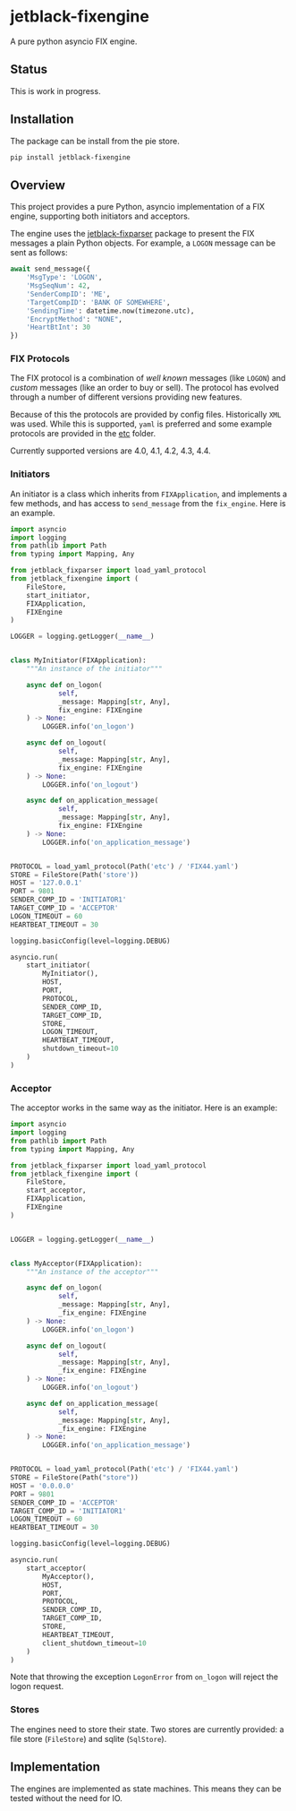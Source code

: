 # jetblack-fixengine

A pure python asyncio FIX engine.

## Status

This is work in progress.

## Installation

The package can be install from the pie store.

```bash
pip install jetblack-fixengine
```

## Overview

This project provides a pure Python, asyncio implementation of
a FIX engine, supporting both initiators and acceptors.

The engine uses the [jetblack-fixparser](https://github.com/rob-blackbourn/jetblack-fixparser)
package to present the FIX messages a plain Python objects. For example, a `LOGON` message
can be sent as follows:

```python
await send_message({
    'MsgType': 'LOGON',
    'MsgSeqNum': 42,
    'SenderCompID': 'ME',
    'TargetCompID': 'BANK OF SOMEWHERE',
    'SendingTime': datetime.now(timezone.utc),
    'EncryptMethod': "NONE",
    'HeartBtInt': 30
})
```

### FIX Protocols

The FIX protocol is a combination of *well known* messages (like `LOGON`)
and *custom* messages (like an order to buy or sell). The protocol
has evolved through a number of different versions providing new features.

Because of this the protocols are provided by config files. Historically
`XML` was used. While this is supported, `yaml` is preferred and some
example protocols are provided in the
[etc](https://github.com/rob-blackbourn/jetblack-fixengine/tree/master/etc)
folder.

Currently supported versions are 4.0, 4.1, 4.2, 4.3, 4.4.

### Initiators

An initiator is a class which inherits from `FIXApplication`, and implements a
few methods, and has access to `send_message` from the `fix_engine`. Here is an example.

```python
import asyncio
import logging
from pathlib import Path
from typing import Mapping, Any

from jetblack_fixparser import load_yaml_protocol
from jetblack_fixengine import (
    FileStore,
    start_initiator,
    FIXApplication,
    FIXEngine
)

LOGGER = logging.getLogger(__name__)


class MyInitiator(FIXApplication):
    """An instance of the initiator"""

    async def on_logon(
            self,
            _message: Mapping[str, Any],
            fix_engine: FIXEngine
    ) -> None:
        LOGGER.info('on_logon')

    async def on_logout(
            self,
            _message: Mapping[str, Any],
            fix_engine: FIXEngine
    ) -> None:
        LOGGER.info('on_logout')

    async def on_application_message(
            self,
            _message: Mapping[str, Any],
            fix_engine: FIXEngine
    ) -> None:
        LOGGER.info('on_application_message')


PROTOCOL = load_yaml_protocol(Path('etc') / 'FIX44.yaml')
STORE = FileStore(Path('store'))
HOST = '127.0.0.1'
PORT = 9801
SENDER_COMP_ID = 'INITIATOR1'
TARGET_COMP_ID = 'ACCEPTOR'
LOGON_TIMEOUT = 60
HEARTBEAT_TIMEOUT = 30

logging.basicConfig(level=logging.DEBUG)

asyncio.run(
    start_initiator(
        MyInitiator(),
        HOST,
        PORT,
        PROTOCOL,
        SENDER_COMP_ID,
        TARGET_COMP_ID,
        STORE,
        LOGON_TIMEOUT,
        HEARTBEAT_TIMEOUT,
        shutdown_timeout=10
    )
)
```

### Acceptor

The acceptor works in the same way as the initiator. Here is an example:

```python
import asyncio
import logging
from pathlib import Path
from typing import Mapping, Any

from jetblack_fixparser import load_yaml_protocol
from jetblack_fixengine import (
    FileStore,
    start_acceptor,
    FIXApplication,
    FIXEngine
)


LOGGER = logging.getLogger(__name__)


class MyAcceptor(FIXApplication):
    """An instance of the acceptor"""

    async def on_logon(
            self,
            _message: Mapping[str, Any],
            _fix_engine: FIXEngine
    ) -> None:
        LOGGER.info('on_logon')

    async def on_logout(
            self,
            _message: Mapping[str, Any],
            _fix_engine: FIXEngine
    ) -> None:
        LOGGER.info('on_logout')

    async def on_application_message(
            self,
            _message: Mapping[str, Any],
            _fix_engine: FIXEngine
    ) -> None:
        LOGGER.info('on_application_message')


PROTOCOL = load_yaml_protocol(Path('etc') / 'FIX44.yaml')
STORE = FileStore(Path("store"))
HOST = '0.0.0.0'
PORT = 9801
SENDER_COMP_ID = 'ACCEPTOR'
TARGET_COMP_ID = 'INITIATOR1'
LOGON_TIMEOUT = 60
HEARTBEAT_TIMEOUT = 30

logging.basicConfig(level=logging.DEBUG)

asyncio.run(
    start_acceptor(
        MyAcceptor(),
        HOST,
        PORT,
        PROTOCOL,
        SENDER_COMP_ID,
        TARGET_COMP_ID,
        STORE,
        HEARTBEAT_TIMEOUT,
        client_shutdown_timeout=10
    )
)
```

Note that throwing the exception `LogonError` from `on_logon` will reject
the logon request.

### Stores

The engines need to store their state. Two stores are currently provided:
a file store (`FileStore`) and sqlite (`SqlStore`).

## Implementation

The engines are implemented as state machines. This means they can be
tested without the need for IO.
